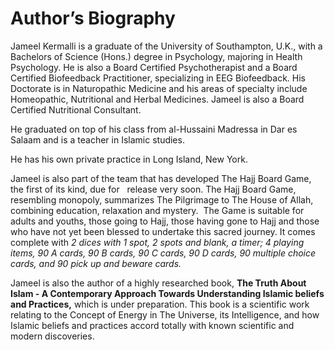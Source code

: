 Author’s Biography
==================

Jameel Kermalli is a graduate of the University of Southampton, U.K.,
with a Bachelors of Science (Hons.) degree in Psychology, majoring in
Health Psychology. He is also a Board Certified Psychotherapist and a
Board Certified Biofeedback Practitioner, specializing in EEG
Biofeedback. His Doctorate is in Naturopathic Medicine and his areas of
specialty include Homeopathic, Nutritional and Herbal Medicines. Jameel
is also a Board Certified Nutritional Consultant.

He graduated on top of his class from al-Hussaini Madressa in Dar es
Salaam and is a teacher in Islamic studies.

He has his own private practice in Long Island, New York.

Jameel is also part of the team that has developed The Hajj Board Game,
the first of its kind, due for   release very soon. The Hajj Board Game,
resembling monopoly, summarizes The Pilgrimage to The House of Allah,
combining education, relaxation and mystery.  The Game is suitable for
adults and youths, those going to Hajj, those having gone to Hajj and
those who have not yet been blessed to undertake this sacred journey. It
comes complete with *2 dices with 1 spot, 2 spots and blank, a timer; 4
playing items, 90 A cards, 90 B cards, 90 C cards, 90 D cards, 90
multiple choice cards, and 90 pick up and beware cards.*

Jameel is also the author of a highly researched book, **The Truth About
Islam - A Contemporary Approach Towards Understanding Islamic beliefs
and Practices,** which is under preparation. This book is a scientific
work relating to the Concept of Energy in The Universe, its
Intelligence, and how Islamic beliefs and practices accord totally with
known scientific and modern discoveries.


